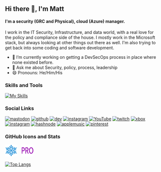## Hi there 👋, I'm Matt
#### I'm a security (GRC and Physical), cloud (Azure) manager.
I work in the IT Security, Infrastructure, and data world, with a real love for the policy and compliance side of the house. I mostly work in the Microsoft stack, but always looking at other things out there as well. I'm also trying to get back into some coding and software development.  

- 🔭 I’m currently working on getting a DevSecOps process in place where none existed before. 
- 💬 Ask me about Security, policy, process, leadership 
- 😄 Pronouns: He/Him/His 

### Skills and Tools

[![My Skills](https://skillicons.dev/icons?i=azure,bsd,fediverse,activitypub,git,html,css,powershell,visualstudio,vscode,swift)](https://skillicons.dev)


### Social Links
<a rel="me" href="https://tech.lgbt/@RangerMatt"><img src='https://cdn.jsdelivr.net/npm/simple-icons@3.0.1/icons/mastodon.svg' alt='mastodon' width='40' height='40'></a>
[<img src='https://cdn.jsdelivr.net/npm/simple-icons@3.0.1/icons/github.svg' alt='github' height='40'>](https://github.com/gsogeek)  [<img src='https://cdn.jsdelivr.net/npm/simple-icons@3.0.1/icons/dev-dot-to.svg' alt='dev' height='40'>](https://dev.to/gsogeek)  [<img src='https://cdn.jsdelivr.net/npm/simple-icons@3.0.1/icons/instagram.svg' alt='instagram' height='40'>](https://www.instagram.com/gsogeek/)  [<img src='https://cdn.jsdelivr.net/npm/simple-icons@3.0.1/icons/youtube.svg' alt='YouTube' height='40'>](https://www.youtube.com/channel/ZKs5QMk1ijq6doWL3NfMHQ)  [<img src='https://cdn.jsdelivr.net/npm/simple-icons@3.0.1/icons/twitch.svg' alt='twitch' height='40'>](https://www.twitch.tv/gsogeek)  [<img src='https://cdn.jsdelivr.net/npm/simple-icons@3.0.1/icons/xbox.svg' alt='xbox' height='40'>](http://live.xbox.com/Profile?Gamertag=RangerMatt)  [<img src='https://cdn.jsdelivr.net/npm/simple-icons@3.0.1/icons/instagram.svg' alt='instagram' height='40'>](https://www.instagram.com/gsogeek/)  [<img src='https://cdn.jsdelivr.net/npm/simple-icons@3.0.1/icons/hashnode.svg' alt='hashnode' height='40'>](https://blog.gsogeek.com)  [<img src='https://cdn.jsdelivr.net/npm/simple-icons@3.0.1/icons/applemusic.svg' alt='applemusic' height='40'>](https://music.apple.com/profile/rangermatt)  [<img src='https://cdn.jsdelivr.net/npm/simple-icons@3.0.1/icons/pinterest.svg' alt='pinterest' height='40'>](https://pin.it/2PdVdWY)  

### GitHub Icons and Stats
<a href='https://archiveprogram.github.com/'><img src='https://raw.githubusercontent.com/acervenky/animated-github-badges/master/assets/acbadge.gif' width='40' height='40'></a> <a href='https://github.com/pricing'><img src='https://raw.githubusercontent.com/acervenky/animated-github-badges/master/assets/pro.gif' width='40' height='40'></a> 

[![Top Langs](https://github-readme-stats.vercel.app/api/top-langs/?username=gsogeek)](https://github.com/anuraghazra/github-readme-stats)
